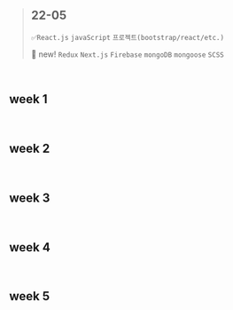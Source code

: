 > ## 22-05
> 
> `✅React.js` `javaScript` `프로젝트(bootstrap/react/etc.)` 
> 
> 🔅 new! `Redux` `Next.js` `Firebase` `mongoDB` `mongoose` `SCSS`



<br>

## week 1

<br>

## week 2

<br>

## week 3

<br>

## week 4

<br>

## week 5
